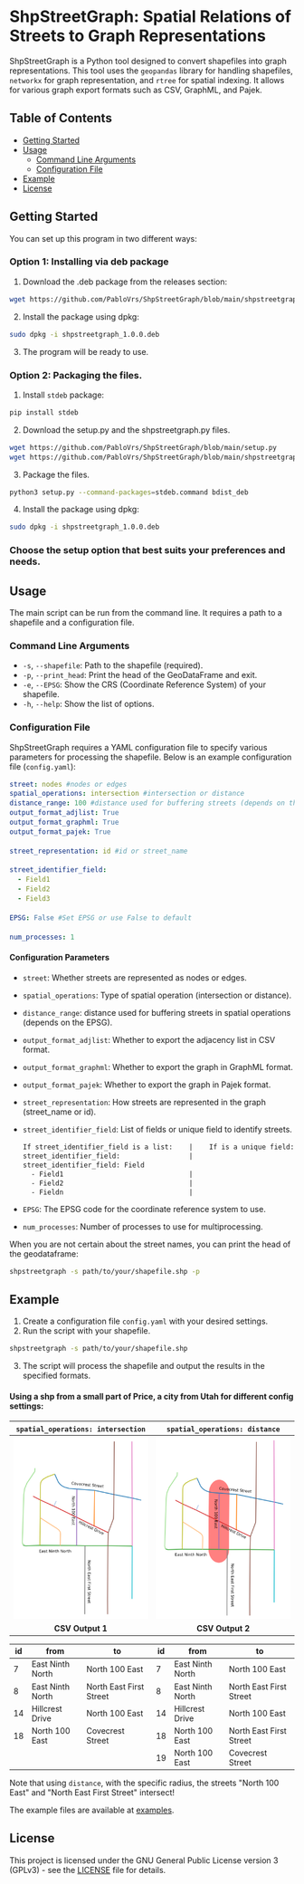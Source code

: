 # ShpStreetGraph: Spatial Relations of Streets to Graph Representations

ShpStreetGraph is a Python tool designed to convert shapefiles into graph representations. This tool uses the `geopandas` library for handling shapefiles, `networkx` for graph representation, and `rtree` for spatial indexing. It allows for various graph export formats such as CSV, GraphML, and Pajek.

## Table of Contents

- [Getting Started](#getting-started)
- [Usage](#usage)
  - [Command Line Arguments](#command-line-arguments)
  - [Configuration File](#configuration-file)
- [Example](#example)
- [License](#license)

## Getting Started

You can set up this program in two different ways:

### Option 1: Installing via deb package

1. Download the .deb package from the releases section:

  ```bash
  wget https://github.com/PabloVrs/ShpStreetGraph/blob/main/shpstreetgraph_1.0.0.deb
  ```
2. Install the package using dpkg:

  ```bash
  sudo dpkg -i shpstreetgraph_1.0.0.deb
  ```
3. The program will be ready to use.

### Option 2: Packaging the files.

1. Install `stdeb` package:
   
  ```bash
  pip install stdeb
  ```
 
2. Download the setup.py and the shpstreetgraph.py files.
  ```bash
  wget https://github.com/PabloVrs/ShpStreetGraph/blob/main/setup.py
  wget https://github.com/PabloVrs/ShpStreetGraph/blob/main/shpstreetgraph.py
  ```

3. Package the files.
  ```bash
  python3 setup.py --command-packages=stdeb.command bdist_deb
  ```

4. Install the package using dpkg:
   
  ```bash
  sudo dpkg -i shpstreetgraph_1.0.0.deb
  ```
 
### Choose the setup option that best suits your preferences and needs.

## Usage

The main script can be run from the command line. It requires a path to a shapefile and a configuration file.

### Command Line Arguments
- `-s`, `--shapefile`: Path to the shapefile (required).
- `-p`, `--print_head`: Print the head of the GeoDataFrame and exit.
- `-e`, `--EPSG`: Show the CRS (Coordinate Reference System) of your shapefile.
- `-h`, `--help`: Show the list of options.

### Configuration File

ShpStreetGraph requires a YAML configuration file to specify various parameters for processing the shapefile. Below is an example configuration file (`config.yaml`):

```yaml
street: nodes #nodes or edges
spatial_operations: intersection #intersection or distance
distance_range: 100 #distance used for buffering streets (depends on the EPSG)
output_format_adjlist: True 
output_format_graphml: True
output_format_pajek: True

street_representation: id #id or street_name

street_identifier_field:
  - Field1
  - Field2
  - Field3

EPSG: False #Set EPSG or use False to default

num_processes: 1
```
#### Configuration Parameters
- `street`: Whether streets are represented as nodes or edges.

- `spatial_operations`: Type of spatial operation (intersection or distance).

- `distance_range`: distance used for buffering streets in spatial operations (depends on the EPSG).
  
- `output_format_adjlist`: Whether to export the adjacency list in CSV format.
- `output_format_graphml`: Whether to export the graph in GraphML format.
- `output_format_pajek`: Whether to export the graph in Pajek format.

- `street_representation`: How streets are represented in the graph (street_name or id).

- `street_identifier_field`: List of fields or unique field to identify streets.
  ```
  If street_identifier_field is a list:    |    If is a unique field:
  street_identifier_field:                 |    street_identifier_field: Field                
    - Field1                               |
    - Field2                               |
    - Fieldn                               |
  ```
- `EPSG`: The EPSG code for the coordinate reference system to use.

- `num_processes`: Number of processes to use for multiprocessing.

When you are not certain about the street names, you can print the head of the geodataframe:
```bash
shpstreetgraph -s path/to/your/shapefile.shp -p
```
## Example
1. Create a configuration file `config.yaml` with your desired settings.
2. Run the script with your shapefile.

  ```bash
  shpstreetgraph -s path/to/your/shapefile.shp
  ```
3. The script will process the shapefile and output the results in the specified formats.

#### Using a shp from a small part of Price, a city from Utah for different config settings:


| `spatial_operations: intersection` | `spatial_operations: distance` |
|:--------------------------------:|:--------------------------------:|
| ![example](https://github.com/PabloVrs/ShpStreetGraph/blob/main/images/example.png) | ![buffered_example](https://github.com/PabloVrs/ShpStreetGraph/blob/main/images/buffered_example.png) |
| **CSV Output 1** | **CSV Output 2** |

| id | from | to | id | from | to |
|---|---|---|---|---|---|
| 7 | East Ninth North | North 100 East | 7 | East Ninth North | North 100 East |
| 8 | East Ninth North | North East First Street | 8 | East Ninth North | North East First Street |
| 14 | Hillcrest Drive | North 100 East | 14 | Hillcrest Drive | North 100 East |
| 18 | North 100 East | Covecrest Street | 18 | North 100 East | North East First Street |
| | | | 19 | North 100 East | Covecrest Street |

Note that using `distance`, with the specific radius, the streets "North 100 East" and "North East First Street" intersect!

The example files are available at [examples](https://github.com/PabloVrs/ShpStreetGraph/tree/main/examples).

## License

This project is licensed under the GNU General Public License version 3 (GPLv3) - see the [LICENSE](COPYING.txt) file for details.
